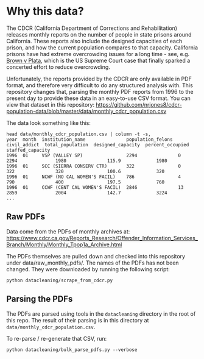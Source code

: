 # Why this data?
The CDCR (California Department of Corrections and Rehabilitation) releases monthly reports on the number of people in state prisons around California. These reports also include the designed capacities of each prison, and how the current population compares to that capacity. California prisons have had extreme overcrowding issues for a long time - see, e.g. [Brown v Plata](https://en.wikipedia.org/wiki/Brown_v._Plata), which is the US Supreme Court case that finally sparked a concerted effort to reduce overcrowding.

Unfortunately, the reports provided by the CDCR are only available in PDF format, and therefore very difficult to do any structured analysis with. This repository changes that, parsing the monthly PDF reports from 1996 to the present day to provide these data in an easy-to-use CSV format. You can view that dataset in this repository: https://github.com/nrjones8/cdcr-population-data/blob/master/data/monthly_cdcr_population.csv

The data look something like this:
```
head data/monthly_cdcr_population.csv | column -t -s,
year  month  institution_name               population_felons  civil_addict  total_population  designed_capacity  percent_occupied  staffed_capacity
1996  01     VSP (VALLEY SP)                2294               0             2294              1980               115.9             1980
1996  01     SCC (SIERRA CONSERV CTR)       322                0             322               320                100.6             320
1996  01     NCWF (NO CAL WOMEN'S FACIL)    786                4             790               400                197.5             760
1996  01     CCWF (CENT CAL WOMEN'S FACIL)  2846               13            2859              2004               142.7             3224
...
```

## Raw PDFs
Data come from the PDFs of monthly archives at: https://www.cdcr.ca.gov/Reports_Research/Offender_Information_Services_Branch/Monthly/Monthly_Tpop1a_Archive.html

The PDFs themselves are pulled down and checked into this repository under data/raw_monthly_pdfs/. The names of the PDFs has not been changed. They were downloaded by running the following script:
```
python datacleaning/scrape_from_cdcr.py
```

## Parsing the PDFs
The PDFs are parsed using tools in the `datacleaning` directory in the root of this repo. The result of their parsing is in this directory at `data/monthly_cdcr_population.csv`.

To re-parse / re-generate that CSV, run:
```
python datacleaning/bulk_parse_pdfs.py --verbose
```
